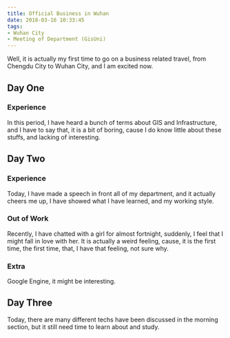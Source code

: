 ```yaml
---
title: Official Business in Wuhan
date: 2018-03-16 10:33:45
tags: 
- Wuhan City
- Meeting of Department (GisUni)
---
```

Well, it is actually my first time to go on a business related travel, from Chengdu City to Wuhan City, and I am excited now.

## Day One

### Experience

In this period, I have heard a bunch of terms about GIS and Infrastructure, and I have to say that, it is a bit of boring, cause I do know little about these stuffs, and lacking of interesting.

## Day Two

### Experience

Today, I have made a speech in front all of my department, and it actually cheers me up, I have showed what I have learned, and my working style.

### Out of Work

Recently, I have chatted with a girl for almost fortnight, suddenly, I feel that I might fall in love with her. It is actually a weird feeling, cause, it is the first time, the first time, that, I have that feeling, not sure why. 

### Extra

Google Engine, it might be interesting.

## Day Three

Today, there are many different techs have been discussed in the morning section, but it still need time to learn about and study.




